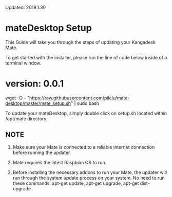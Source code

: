Updated: 2019.1.30
# mateDesktop Setup

This Guide will take you through the steps of updating your Kangadesk Mate.

To get started with the installer, please run the line of code below inside of a terminal window.

# version: 0.0.1
wget -O - "https://raw.githubusercontent.com/pilelu/mate-desktop/master/mate_setup.sh" | sudo bash

To update your mateDesktop, simply double click on setup.sh located within /opt/mate directory.

NOTE
----------------------
1. Make sure your Mate is connected to a reliable internet connection before running the updater.

1. Mate requires the latest Raspbian OS to run.

2. Before installing the necessary addons to run your Mate, the updater will run through the system update process on your system. No need to run these commands: apt-get update, apt-get upgrade, apt-get dist-upgrade

